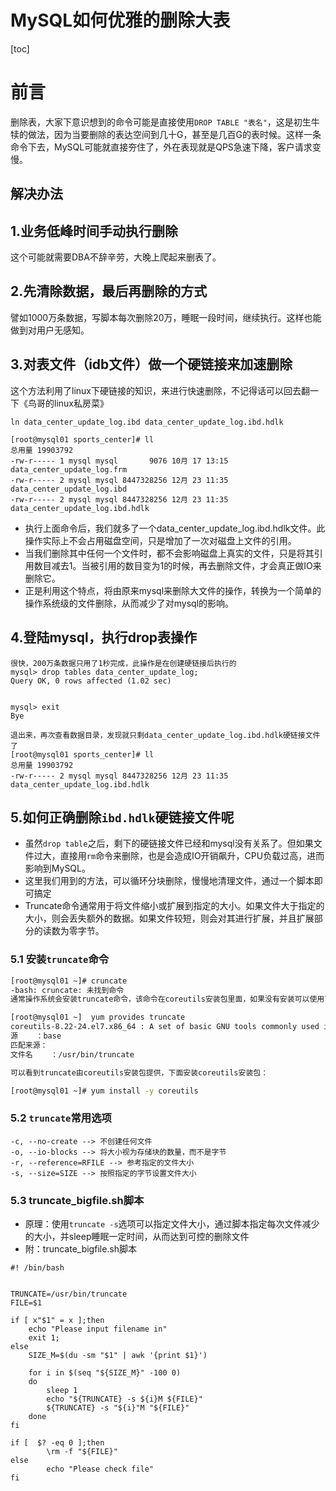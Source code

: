 # MySQL如何优雅的删除大表

[toc]

# 前言

删除表，大家下意识想到的命令可能是直接使用`DROP TABLE "表名"`，这是初生牛犊的做法，因为当要删除的表达空间到几十G，甚至是几百G的表时候。这样一条命令下去，MySQL可能就直接夯住了，外在表现就是QPS急速下降，客户请求变慢。

## 解决办法

## 1.业务低峰时间手动执行删除

这个可能就需要DBA不辞辛劳，大晚上爬起来删表了。

## 2.先清除数据，最后再删除的方式

譬如1000万条数据，写脚本每次删除20万，睡眠一段时间，继续执行。这样也能做到对用户无感知。

## 3.对表文件（idb文件）做一个硬链接来加速删除

这个方法利用了linux下硬链接的知识，来进行快速删除，不记得话可以回去翻一下《鸟哥的linux私房菜》

```null
ln data_center_update_log.ibd data_center_update_log.ibd.hdlk

[root@mysql01 sports_center]# ll
总用量 19903792
-rw-r----- 1 mysql mysql       9076 10月 17 13:15 data_center_update_log.frm
-rw-r----- 2 mysql mysql 8447328256 12月 23 11:35 data_center_update_log.ibd
-rw-r----- 2 mysql mysql 8447328256 12月 23 11:35 data_center_update_log.ibd.hdlk
```

*   执行上面命令后，我们就多了一个data\_center\_update_log.ibd.hdlk文件。此操作实际上不会占用磁盘空间，只是增加了一次对磁盘上文件的引用。
*   当我们删除其中任何一个文件时，都不会影响磁盘上真实的文件，只是将其引用数目减去1。当被引用的数目变为1的时候，再去删除文件，才会真正做IO来删除它。
*   正是利用这个特点，将由原来mysql来删除大文件的操作，转换为一个简单的操作系统级的文件删除，从而减少了对mysql的影响。

## 4.登陆mysql，执行drop表操作

```null
很快，200万条数据只用了1秒完成，此操作是在创建硬链接后执行的
mysql> drop tables data_center_update_log;
Query OK, 0 rows affected (1.02 sec)


mysql> exit
Bye

退出来，再次查看数据目录，发现就只剩data_center_update_log.ibd.hdlk硬链接文件了
[root@mysql01 sports_center]# ll
总用量 19903792
-rw-r----- 2 mysql mysql 8447328256 12月 23 11:35 data_center_update_log.ibd.hdlk
```

## 5.如何正确删除`ibd.hdlk`硬链接文件呢

*   虽然`drop table`之后，剩下的硬链接文件已经和mysql没有关系了。但如果文件过大，直接用`rm`命令来删除，也是会造成IO开销飙升，CPU负载过高，进而影响到MySQL。
*   这里我们用到的方法，可以循环分块删除，慢慢地清理文件，通过一个脚本即可搞定
*   Truncate命令通常用于将文件缩小或扩展到指定的大小。如果文件大于指定的大小，则会丢失额外的数据。如果文件较短，则会对其进行扩展，并且扩展部分的读数为零字节。

### 5.1 安装`truncate`命令

```bash
[root@mysql01 ~]# cruncate
-bash: cruncate: 未找到命令
通常操作系统会安装truncate命令，该命令在coreutils安装包里面，如果没有安装可以使用下面命令安装

[root@mysql01 ~]  yum provides truncate
coreutils-8.22-24.el7.x86_64 : A set of basic GNU tools commonly used in shell scripts
源    ：base
匹配来源：
文件名    ：/usr/bin/truncate

可以看到truncate由coreutils安装包提供，下面安装coreutils安装包：

[root@mysql01 ~]# yum install -y coreutils


```

### 5.2 `truncate`常用选项

```null
-c, --no-create --> 不创建任何文件 
-o, --io-blocks --> 将大小视为存储块的数量，而不是字节 
-r, --reference=RFILE --> 参考指定的文件大小 
-s, --size=SIZE --> 按照指定的字节设置文件大小 

```

### 5.3 truncate_bigfile.sh脚本

*   原理：使用`truncate -s`选项可以指定文件大小，通过脚本指定每次文件减少的大小，并sleep睡眠一定时间，从而达到可控的删除文件
*   附：truncate_bigfile.sh脚本

```null
#! /bin/bash


TRUNCATE=/usr/bin/truncate
FILE=$1

if [ x"$1" = x ];then
	echo "Please input filename in"
	exit 1;
else
	SIZE_M=$(du -sm "$1" | awk '{print $1}')

	for i in $(seq "${SIZE_M}" -100 0)
	do
		sleep 1
		echo "${TRUNCATE} -s ${i}M ${FILE}"
		${TRUNCATE} -s "${i}"M "${FILE}"
	done
fi

if [  $? -eq 0 ];then
        \rm -f "${FILE}"
else
        echo "Please check file"
fi

```


